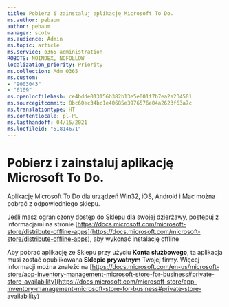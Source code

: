 ```yaml
---
title: Pobierz i zainstaluj aplikację Microsoft To Do.
ms.author: pebaum
author: pebaum
manager: scotv
ms.audience: Admin
ms.topic: article
ms.service: o365-administration
ROBOTS: NOINDEX, NOFOLLOW
localization_priority: Priority
ms.collection: Adm_O365
ms.custom:
- "9003043"
- "6109"
ms.openlocfilehash: ce4bdde013156b382b13e5e001f7b7ea2a234501
ms.sourcegitcommit: 8bc60ec34bc1e40685e3976576e04a2623f63a7c
ms.translationtype: HT
ms.contentlocale: pl-PL
ms.lasthandoff: 04/15/2021
ms.locfileid: "51814671"
---
```

# <a name="how-to-download-and-install-microsoft-to-do"></a>Pobierz i zainstaluj aplikację Microsoft To Do.

Aplikację Microsoft To Do dla urządzeń Win32, iOS, Android i Mac można pobrać z odpowiedniego sklepu.

Jeśli masz ograniczony dostęp do Sklepu dla swojej dzierżawy, postępuj z informacjami na stronie [https://docs.microsoft.com/microsoft-store/distribute-offline-apps](https://docs.microsoft.com/microsoft-store/distribute-offline-apps), aby wykonać instalację offline

Aby pobrać aplikację ze Sklepu przy użyciu **Konta służbowego**, ta aplikacja musi zostać opublikowana **Sklepie prywatnym** Twojej firmy. Więcej informacji można znaleźć na [https://docs.microsoft.com/en-us/microsoft-store/app-inventory-management-microsoft-store-for-business#private-store-availability](https://docs.microsoft.com/microsoft-store/app-inventory-management-microsoft-store-for-business#private-store-availability)